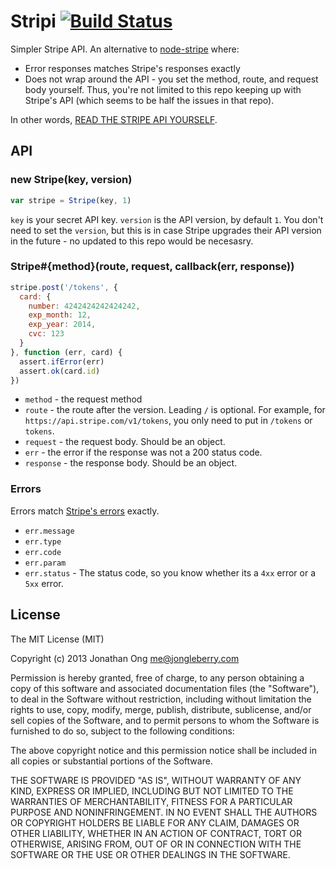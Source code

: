 # Stripi [![Build Status](https://travis-ci.org/jonathanong/stripi.png)](https://travis-ci.org/jonathanong/stripi)

Simpler Stripe API.
An alternative to [node-stripe](https://github.com/abh/node-stripe) where:

- Error responses matches Stripe's responses exactly
- Does not wrap around the API - you set the method, route, and request body yourself.
  Thus, you're not limited to this repo keeping up with Stripe's API (which seems to be half the issues in that repo).

In other words, [READ THE STRIPE API YOURSELF](https://stripe.com/docs/api).

## API

### new Stripe(key, version)

```js
var stripe = Stripe(key, 1)
```

`key` is your secret API key.
`version` is the API version, by default `1`.
You don't need to set the `version`,
but this is in case Stripe upgrades their API version in the future - no updated to this repo would be necesasry.

### Stripe#{method}(route, request, callback(err, response))

```js
stripe.post('/tokens', {
  card: {
    number: 4242424242424242,
    exp_month: 12,
    exp_year: 2014,
    cvc: 123
  }
}, function (err, card) {
  assert.ifError(err)
  assert.ok(card.id)
})
```

- `method` - the request method
- `route` - the route after the version. Leading `/` is optional. For example, for `https://api.stripe.com/v1/tokens`, you only need to put in `/tokens` or `tokens`.
- `request` - the request body. Should be an object.
- `err` - the error if the response was not a 200 status code.
- `response` - the response body. Should be an object.

### Errors

Errors match [Stripe's errors](https://stripe.com/docs/api#errors) exactly.

- `err.message`
- `err.type`
- `err.code`
- `err.param`
- `err.status` - The status code, so you know whether its a `4xx` error or a `5xx` error.

## License

The MIT License (MIT)

Copyright (c) 2013 Jonathan Ong me@jongleberry.com

Permission is hereby granted, free of charge, to any person obtaining a copy
of this software and associated documentation files (the "Software"), to deal
in the Software without restriction, including without limitation the rights
to use, copy, modify, merge, publish, distribute, sublicense, and/or sell
copies of the Software, and to permit persons to whom the Software is
furnished to do so, subject to the following conditions:

The above copyright notice and this permission notice shall be included in
all copies or substantial portions of the Software.

THE SOFTWARE IS PROVIDED "AS IS", WITHOUT WARRANTY OF ANY KIND, EXPRESS OR
IMPLIED, INCLUDING BUT NOT LIMITED TO THE WARRANTIES OF MERCHANTABILITY,
FITNESS FOR A PARTICULAR PURPOSE AND NONINFRINGEMENT. IN NO EVENT SHALL THE
AUTHORS OR COPYRIGHT HOLDERS BE LIABLE FOR ANY CLAIM, DAMAGES OR OTHER
LIABILITY, WHETHER IN AN ACTION OF CONTRACT, TORT OR OTHERWISE, ARISING FROM,
OUT OF OR IN CONNECTION WITH THE SOFTWARE OR THE USE OR OTHER DEALINGS IN
THE SOFTWARE.